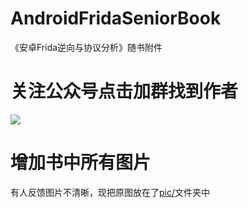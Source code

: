 # AndroidFridaSeniorBook
《安卓Frida逆向与协议分析》随书附件

# 关注公众号点击加群找到作者
![](vx.png)

# 增加书中所有图片
有人反馈图片不清晰，现把原图放在了[pic/](pic/)文件夹中
